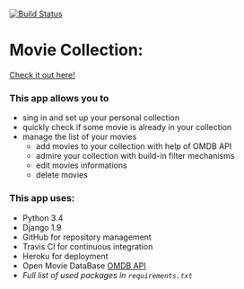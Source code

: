 [![Build Status](https://travis-ci.org/marcinowski/movies.svg?branch=master)](https://travis-ci.org/marcinowski/movies)

# Movie Collection: #

[Check it out here!](https://collectmovies.herokuapp.com/)

### This app allows you to ###
* sing in and set up your personal collection
* quickly check if some movie is already in your collection
* manage the list of your movies
    * add movies to your collection with help of OMDB API
    * admire your collection with build-in filter mechanisms
    * edit movies informations
    * delete movies

### This app uses: ###
* Python 3.4
* Django 1.9
* GitHub for repository management
* Travis CI for continuous integration
* Heroku for deployment
* Open Movie DataBase [OMDB API](http://www.omdbapi.com/)
* _Full list of used packages in `requirements.txt`_